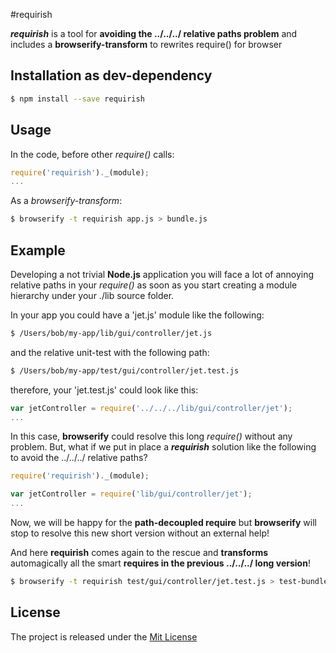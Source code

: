 #requirish

**_requirish_** is a tool for **avoiding the ../../../ relative paths problem** and includes a **browserify-transform** to rewrites require() for browser

## Installation as dev-dependency

```bash
$ npm install --save requirish
```

## Usage

In the code, before other _require()_ calls:
```js
require('requirish')._(module);
...
```

As a _browserify-transform_:

```bash
$ browserify -t requirish app.js > bundle.js
```

## Example

Developing a not trivial **Node.js** application you will face a lot of annoying relative paths in your _require()_ as soon as 
you start creating a module hierarchy under your ./lib source folder. 

In your app you could have a 'jet.js' module like the following:

```bash
$ /Users/bob/my-app/lib/gui/controller/jet.js
```
and the relative unit-test with the following path:

```bash
$ /Users/bob/my-app/test/gui/controller/jet.test.js
```

therefore, your 'jet.test.js' could look like this:

```js
var jetController = require('../../../lib/gui/controller/jet');
...
```

In this case, **browserify** could resolve this long _require()_ without any problem.
But, what if we put in place a **_requirish_** solution like the following to avoid the ../../../ relative paths?
 
```js
require('requirish')._(module);

var jetController = require('lib/gui/controller/jet');
...
```
 
Now, we will be happy for the **path-decoupled require** but  **browserify** will stop to resolve this new short version
without an external help!

And here **requirish** comes again to the rescue and **transforms** automagically all the smart **requires in the previous
../../../ long version**! 

```bash
$ browserify -t requirish test/gui/controller/jet.test.js > test-bundle.js
```

## License

The project is released under the [Mit License](./LICENSE) 
